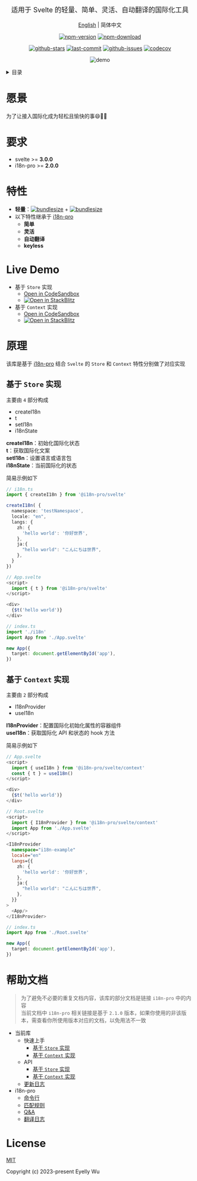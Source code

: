 <div align="center">
  <p style="font-size: 18px;">适用于 Svelte 的轻量、简单、灵活、自动翻译的国际化工具</p>

[English](https://github.com/i18n-pro/svelte/tree/v1.0.0#readme) | 简体中文



[![npm-version](https://img.shields.io/npm/v/@i18n-pro/svelte.svg?style=flat-square "npm-version")](https://www.npmjs.com/package/@i18n-pro/svelte "npm")
[![npm-download](https://img.shields.io/npm/dm/@i18n-pro/svelte "npm-download")](https://www.npmjs.com/package/@i18n-pro/svelte "npm")

[![github-stars](https://img.shields.io/github/stars/i18n-pro/svelte?style=social "github-stars")](https://github.com/i18n-pro/svelte/stargazers "github-stars")
[![last-commit](https://img.shields.io/github/last-commit/i18n-pro/svelte/main "last-commit")](https://github.com/i18n-pro/svelte/commits/main "last-commit")
[![github-issues](https://img.shields.io/github/issues-raw/i18n-pro/svelte "github-issues")](https://github.com/i18n-pro/svelte/issues "github-issues")
[![codecov](https://codecov.io/gh/i18n-pro/svelte/branch/main/graph/badge.svg?token=0F80N8BAZ0 "codecov")](https://codecov.io/gh/i18n-pro/svelte "codecov")

![demo](https://s3.bmp.ovh/imgs/2024/04/29/bb8d20297d6edf26.gif)

</div>
<details >
  <summary>目录</summary>

  [愿景](#愿景)<br/>
  [要求](#要求)<br/>
  [特性](#特性)<br/>
  [Live Demo](#live-demo)<br/>
  [原理](#原理)<br/>
  &emsp;&emsp;[基于 `Store` 实现](#基于-store-实现)<br/>
  &emsp;&emsp;[基于 `Context` 实现](#基于-context-实现)<br/>
  [License](#license)<br/>

</details>


# 愿景
为了让接入国际化成为轻松且愉快的事😄💪🏻
# 要求

* svelte >= **3.0.0**
* i18n-pro >= **2.0.0**


# 特性

* **轻量**：[![bundlesize](https://img.shields.io/bundlephobia/minzip/i18n-pro?color=brightgreen&style=plastic "i18n-pro-bundlesize")](https://bundlephobia.com/package/i18n-pro "i18n-pro-bundlesize") + [![bundlesize](https://img.shields.io/bundlephobia/minzip/@i18n-pro/svelte?color=brightgreen&style=plastic "bundlesize")](https://bundlephobia.com/package/@i18n-pro/svelte "bundlesize")
* 以下特性继承于 [i18n-pro](https://github.com/i18n-pro/core "i18n-pro") 
   * **简单**
   * **灵活**
   * **自动翻译**
   * **keyless**


# Live Demo

* 基于 `Store` 实现
   * [Open in CodeSandbox](https://codesandbox.io/p/github/i18n-pro/svelte-demo/main?file=README_zh-CN.md)
   * [![Open in StackBlitz](https://developer.stackblitz.com/img/open_in_stackblitz_small.svg "Open in StackBlitz")](https://stackblitz.com/github/i18n-pro/svelte-demo?file=README_zh-CN.md)
* 基于 `Context` 实现
   * [Open in CodeSandbox](https://codesandbox.io/p/github/i18n-pro/svelte-demo/context?file=README_zh-CN.md)
   * [![Open in StackBlitz](https://developer.stackblitz.com/img/open_in_stackblitz_small.svg "Open in StackBlitz")](https://stackblitz.com/github/i18n-pro/svelte-demo/tree/context?file=README_zh-CN.md)


# 原理
该库是基于 [i18n-pro](https://github.com/i18n-pro/core "i18n-pro") 结合 `Svelte` 的 `Store` 和 `Context` 特性分别做了对应实现
## 基于 `Store` 实现
主要由 `4` 部分构成
* createI18n
* t
* setI18n
* i18nState



**createI18n**：初始化国际化状态<br />**t**：获取国际化文案<br />**setI18n**：设置语言或语言包<br />**i18nState**：当前国际化的状态



简易示例如下
```typescript
// i18n.ts
import { createI18n } from '@i18n-pro/svelte'

createI18n( {
  namespace: 'testNamespace',
  locale: "en",
  langs: {
    zh: {
      'hello world': '你好世界',
    },
    ja:{
      "hello world": "こんにちは世界",
    },
  }
})

// App.svelte
<script>
  import { t } from '@i18n-pro/svelte'
</script>

<div>
  {$t('hello world')}
</div>

// index.ts
import './i18n'
import App from './App.svelte'

new App({
  target: document.getElementById('app'),
})
```

## 基于 `Context` 实现
主要由 `2` 部分构成
* I18nProvider
* useI18n



**I18nProvider**：配置国际化初始化属性的容器组件<br />**useI18n**：获取国际化 API 和状态的 hook 方法



简易示例如下
```typescript svelte
// App.svelte
<script>
  import { useI18n } from '@i18n-pro/svelte/context'
  const { t } = useI18n()
</script>

<div>
  {$t('hello world')}
</div>

// Root.svelte
<script>
  import { I18nProvider } from '@i18n-pro/svelte/context'
  import App from './App.svelte'
</script>

<I18nProvider
  namespace="i18n-example"
  locale="en"
  langs={{
    zh: {
      'hello world': '你好世界',
    },
    ja:{
      "hello world": "こんにちは世界",
    },
  }}
>
  <App/>
</I18nProvider>

// index.ts
import App from './Root.svelte'

new App({
  target: document.getElementById('app'),
})
```

# 帮助文档

>为了避免不必要的重复文档内容，该库的部分文档是链接 `i18n-pro` 中的内容<br />当前文档中 `i18n-pro` 相关链接是基于 `2.1.0` 版本，如果你使用的非该版本，需查看你所使用版本对应的文档，以免用法不一致
* 当前库
   * 快速上手
      * [基于 `Store` 实现](https://github.com/i18n-pro/svelte/blob/v1.0.0/docs/dist/USAGE_STORE_zh-CN.md)
      * [基于 `Context` 实现](https://github.com/i18n-pro/svelte/blob/v1.0.0/docs/dist/USAGE_CONTEXT_zh-CN.md)
   * API
      * [基于 `Store` 实现](https://github.com/i18n-pro/svelte/blob/v1.0.0/docs/dist/API_STORE_zh-CN.md)
      * [基于 `Context` 实现](https://github.com/i18n-pro/svelte/blob/v1.0.0/docs/dist/API_CONTEXT_zh-CN.md)
   * [更新日志](https://github.com/i18n-pro/svelte/blob/v1.0.0/docs/dist/CHANGELOG_zh-CN.md)
* i18n-pro
   * [命令行](https://github.com/i18n-pro/core/blob/v2.1.0/docs/dist/COMMAND_LINE_zh-CN.md)
   * [匹配规则](https://github.com/i18n-pro/core/blob/v2.1.0/docs/dist/MATCH_RULE_zh-CN.md)
   * [Q&A](https://github.com/i18n-pro/core/blob/v2.1.0/docs/dist/Q&A_zh-CN.md)
   * [翻译日志](https://github.com/i18n-pro/core/blob/v2.1.0/docs/dist/OUTPUT_LOG_zh-CN.md)


# License
[MIT](./LICENSE)

Copyright (c) 2023-present Eyelly Wu